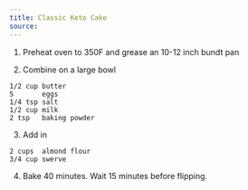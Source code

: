 ```yaml
---
title: Classic Keto Cake
source: 
---
```


1. Preheat oven to 350F and grease an 10-12 inch bundt pan

2. Combine on a large bowl

```
1/2 cup butter
5       eggs
1/4 tsp salt
1/2 cup milk
2 tsp   baking powder
```

3. Add in

```
2 cups  almond flour
3/4 cup swerve
```

4. Bake 40 minutes. Wait 15 minutes before flipping.
